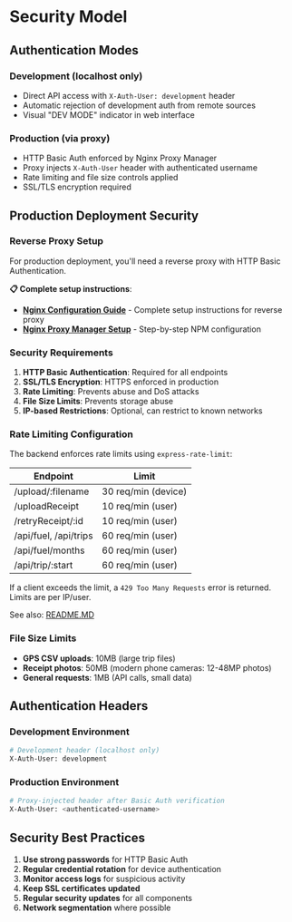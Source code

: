 # Security Model

## Authentication Modes

### Development (localhost only)

- Direct API access with `X-Auth-User: development` header
- Automatic rejection of development auth from remote sources
- Visual "DEV MODE" indicator in web interface

### Production (via proxy)

- HTTP Basic Auth enforced by Nginx Proxy Manager
- Proxy injects `X-Auth-User` header with authenticated username
- Rate limiting and file size controls applied
- SSL/TLS encryption required

## Production Deployment Security

### Reverse Proxy Setup

For production deployment, you'll need a reverse proxy with HTTP Basic Authentication.

**📋 Complete setup instructions**:

- **[Nginx Configuration Guide](NGINX.MD)** - Complete setup instructions for reverse proxy
- **[Nginx Proxy Manager Setup](NGINX-PRROXY-MANAGER.MD)** - Step-by-step NPM configuration

### Security Requirements

1. **HTTP Basic Authentication**: Required for all endpoints
2. **SSL/TLS Encryption**: HTTPS enforced in production
3. **Rate Limiting**: Prevents abuse and DoS attacks
4. **File Size Limits**: Prevents storage abuse
5. **IP-based Restrictions**: Optional, can restrict to known networks


### Rate Limiting Configuration

The backend enforces rate limits using `express-rate-limit`:

| Endpoint                | Limit                |
|-------------------------|----------------------|
| /upload/:filename       | 30 req/min (device)  |
| /uploadReceipt          | 10 req/min (user)    |
| /retryReceipt/:id       | 10 req/min (user)    |
| /api/fuel, /api/trips   | 60 req/min (user)    |
| /api/fuel/months        | 60 req/min (user)    |
| /api/trip/:start        | 60 req/min (user)    |

If a client exceeds the limit, a `429 Too Many Requests` error is returned. Limits are per IP/user.

See also: [README.MD](../README.MD)

### File Size Limits

- **GPS CSV uploads**: 10MB (large trip files)
- **Receipt photos**: 50MB (modern phone cameras: 12-48MP photos)
- **General requests**: 1MB (API calls, small data)

## Authentication Headers

### Development Environment

```bash
# Development header (localhost only)
X-Auth-User: development
```

### Production Environment

```bash
# Proxy-injected header after Basic Auth verification
X-Auth-User: <authenticated-username>
```

## Security Best Practices

1. **Use strong passwords** for HTTP Basic Auth
2. **Regular credential rotation** for device authentication
3. **Monitor access logs** for suspicious activity
4. **Keep SSL certificates updated**
5. **Regular security updates** for all components
6. **Network segmentation** where possible
